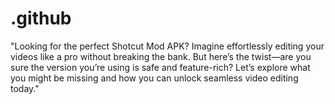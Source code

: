 # .github
"Looking for the perfect Shotcut Mod APK? Imagine effortlessly editing your videos like a pro without breaking the bank. But here’s the twist—are you sure the version you’re using is safe and feature-rich? Let’s explore what you might be missing and how you can unlock seamless video editing today."
